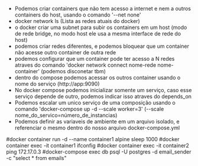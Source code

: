 * Podemos criar containers que não tem acesso a internet e nem a outros containers do host, usando o comando '--net none'
* docker network ls (Lista as redes atuais do docker)
* o docker criar uma subnet para subir os containers em um host (modo de rede bridge, no modo host ele usa a mesma interface de rede do host)
* podemos criar redes diferentes, e podemos bloquear que um container não acesse outro container de outra rede
* podemos configurar que um container pode ter acesso a N redes atraves do comando 'docker network connect nome-rede nome-container' (podemos disconetar tbm)
* dentro do compose podemos acessar os outros container usando o nome do serviço (http://app:9090)
* No docker compose podemos inicializar somente um serviço, caso esse serviço depende de outro, podemos indicar isso atraves do depends_on
* Podemos escalar um unico serviço de uma composição usando o comando 'docker-compose up -d --scale worker=3' (--scale nome_do_servico=número_de_instancias)
* Podemos definir as variaveis de ambiente em um arquivo isolado, e referenciar o mesmo dentro do nosso arquivo docker-compose.yml

#docker container run -d --name container1 alpine sleep 1000
#docker container exec -it container1 ifconfig
#docker container exec -it container2 ping 172.17.0.3
#docker-compose exec db psql -U postgres -d email_sender -c "select * from emails"